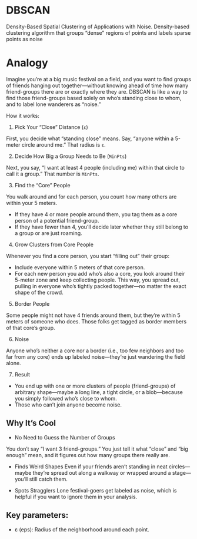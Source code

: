 # DBSCAN
Density-Based Spatial Clustering of Applications with Noise. Density-based clustering algorithm that groups “dense” regions of points and labels sparse points as noise

# Analogy
Imagine you’re at a big music festival on a field, and you want to find groups of friends hanging out together—without knowing ahead of time how many friend-groups there are or exactly where they are. DBSCAN is like a way to find those friend-groups based solely on who’s standing close to whom, and to label lone wanderers as “noise.”

How it works:

1. Pick Your “Close” Distance (`ε`)

First, you decide what “standing close” means. Say, “anyone within a 5-meter circle around me.” That radius is `ε`.

2. Decide How Big a Group Needs to Be (`MinPts`)

Next, you say, “I want at least 4 people (including me) within that circle to call it a group.” That number is `MinPts`.

3. Find the “Core” People

You walk around and for each person, you count how many others are within your 5 meters.
- If they have 4 or more people around them, you tag them as a core person of a potential friend-group.
- If they have fewer than 4, you’ll decide later whether they still belong to a group or are just roaming.

4. Grow Clusters from Core People

Whenever you find a core person, you start “filling out” their group:
- Include everyone within 5 meters of that core person.
- For each new person you add who’s also a core, you look around their 5-meter zone and keep collecting people. 
This way, you spread out, pulling in everyone who’s tightly packed together—no matter the exact shape of the crowd.

5. Border People

Some people might not have 4 friends around them, but they’re within 5 meters of someone who does. Those folks get tagged as border members of that core’s group.

6. Noise

Anyone who’s neither a core nor a border (i.e., too few neighbors and too far from any core) ends up labeled noise—they’re just wandering the field alone.

7. Result

- You end up with one or more clusters of people (friend-groups) of arbitrary shape—maybe a long line, a tight circle, or a blob—because you simply followed who’s close to whom.
- Those who can’t join anyone become noise.

## Why It’s Cool

- No Need to Guess the Number of Groups

You don’t say “I want 3 friend-groups.” You just tell it what “close” and “big enough” mean, and it figures out how many groups there really are.

- Finds Weird Shapes
Even if your friends aren’t standing in neat circles—maybe they’re spread out along a walkway or wrapped around a stage—you’ll still catch them.

- Spots Stragglers
Lone festival-goers get labeled as noise, which is helpful if you want to ignore them in your analysis.


## Key parameters:
- ε (eps): Radius of the neighborhood around each point.